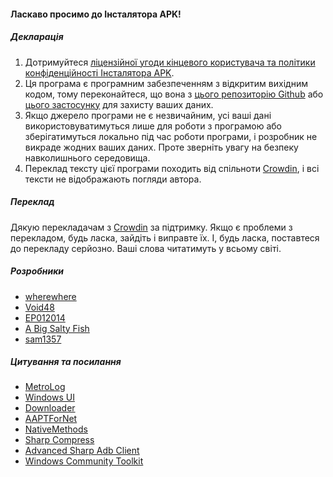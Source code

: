 #### Ласкаво просимо до Інсталятора APK!

##### Декларація
1. Дотримуйтеся [ліцензійної угоди кінцевого користувача та політики конфіденційності Інсталятора APK](https://github.com/Paving-Base/APK-Installer/blob/main/Privacy.md).
2. Ця програма є програмним забезпеченням з відкритим вихідним кодом, тому переконайтеся, що вона з [цього репозиторію Github](https://github.com/Paving-Base/APK-Installer) або [цього застосунку](https://apps.microsoft.com/store/detail/9P2JFQ43FPPG) для захисту ваших даних.
3. Якщо джерело програми не є незвичайним, усі ваші дані використовуватимуться лише для роботи з програмою або зберігатимуться локально під час роботи програми, і розробник не викраде жодних ваших даних. Проте зверніть увагу на безпеку навколишнього середовища.
4. Переклад тексту цієї програми походить від спільноти [Crowdin](https://crowdin.com/project/APKInstaller "Crowdin"), і всі тексти не відображають погляди автора.

##### Переклад
Дякую перекладачам з [Crowdin](https://crowdin.com/project/APKInstaller "Crowdin") за підтримку. Якщо є проблеми з перекладом, будь ласка, зайдіть і виправте їх. І, будь ласка, поставтеся до перекладу серйозно. Ваші слова читатимуть у всьому світі.

##### Розробники
- [wherewhere](https://github.com/wherewhere)
- [Void48](https://github.com/Void48)
- [EP012014](https://github.com/EP012014)
- [A Big Salty Fish](https://github.com/bigsaltyfishes)
- [sam1357](https://github.com/sam1357)

##### Цитування та посилання
- [MetroLog](https://github.com/roubachof/MetroLog "MetroLog")
- [Windows UI](https://github.com/microsoft/microsoft-ui-xaml "Windows UI")
- [Downloader](https://github.com/bezzad/Downloader "Downloader")
- [AAPTForNet](https://github.com/canheo136/QuickLook.Plugin.ApkViewer "AAPTForNet")
- [NativeMethods](https://github.com/lepoco/nativemethods "NativeMethods")
- [Sharp Compress](https://github.com/adamhathcock/sharpcompress "Sharp Compress")
- [Advanced Sharp Adb Client](https://github.com/yungd1plomat/AdvancedSharpAdbClient "Advanced Sharp Adb Client")
- [Windows Community Toolkit](https://github.com/CommunityToolkit/WindowsCommunityToolkit "Windows Community Toolkit")